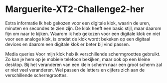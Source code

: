 # Marguerite-XT2-Challenge2-her

Extra informatie
Ik heb gekozen voor een digitale klok, waarin de uren, minuten en secondes te zien zijn. De klok heeft een basic stijl, maar daarom fijn om naar te kijken. Waarom ik heb gekozen voor een digitale klok en niet voor een analoge klok, is omdat de klok wordt bekeken op een digitaal devices en daarom een digitale klok er beter bij vind passen.

Media queries
Voor mijn klok heb ik verschillende schermgroottes gebruikt. Zo kan je hem op je mobiele telefoon bekijken, maar ook op een kleine desktop. Bij het veranderen van een klein scherm naar een groot scherm zal er niet veel veranderen. Wel passen de letters en cijfers zich aan de verschillende schermgroottes.

